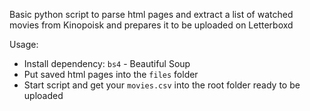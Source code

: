 Basic python script to parse html pages and extract a list of watched movies from Kinopoisk and prepares it to be uploaded on Letterboxd

Usage:

- Install dependency: `bs4` - Beautiful Soup
- Put saved html pages into the `files` folder
- Start script and get your `movies.csv` into the root folder ready to be uploaded